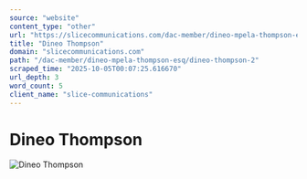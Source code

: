 ```yaml
---
source: "website"
content_type: "other"
url: "https://slicecommunications.com/dac-member/dineo-mpela-thompson-esq/dineo-thompson-2"
title: "Dineo Thompson"
domain: "slicecommunications.com"
path: "/dac-member/dineo-mpela-thompson-esq/dineo-thompson-2"
scraped_time: "2025-10-05T00:07:25.616670"
url_depth: 3
word_count: 5
client_name: "slice-communications"
---
```


# Dineo Thompson

![Dineo Thompson](https://slicecommunications.com/wp-content/uploads/2020/11/Dineo-Thompson-300x300.png)